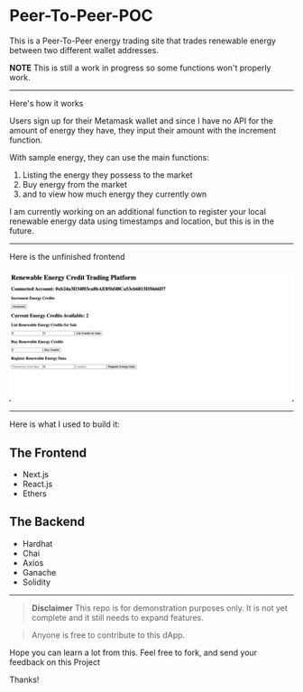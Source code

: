 # Peer-To-Peer-POC

This is a Peer-To-Peer energy trading site that trades renewable energy between two different wallet addresses.

**NOTE** This is still a work in progress so some functions won't properly work. 
_______

Here's how it works

Users sign up for their Metamask wallet and since I have no API for the amount of energy they have, they input their amount with the increment function.

With sample energy, they can use the main functions:

1. Listing the energy they possess to the market
2. Buy energy from the market
3. and to view how much energy they currently own

I am currently working on an additional function to register your local renewable energy data using timestamps and location, but this is in the future.

____

Here is the unfinished frontend

![Main](/public/main.png)

____

Here is what I used to build it:

## The Frontend

* Next.js
* React.js
* Ethers

## The Backend

* Hardhat
* Chai
* Axios
* Ganache
* Solidity

___

> **Disclaimer**
> This repo is for demonstration purposes only. It is not yet complete and it still needs to expand features. 

> Anyone is free to contribute to this dApp. 

Hope you can learn a lot from this.
Feel free to fork, and send your feedback on this Project

Thanks!

